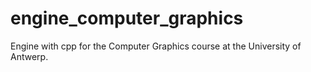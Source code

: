 # engine_computer_graphics
 Engine with cpp for the Computer Graphics course at the University of Antwerp.

